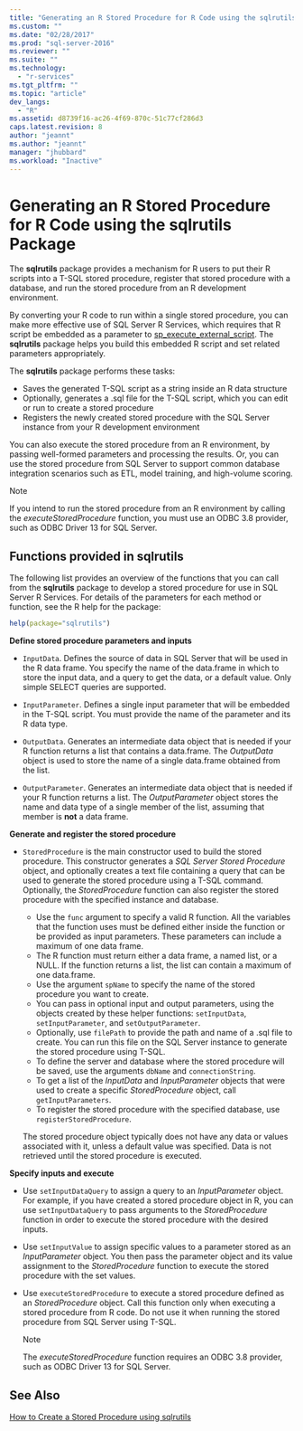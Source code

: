 ```yaml
---
title: "Generating an R Stored Procedure for R Code using the sqlrutils Package | Microsoft Docs"
ms.custom: ""
ms.date: "02/28/2017"
ms.prod: "sql-server-2016"
ms.reviewer: ""
ms.suite: ""
ms.technology: 
  - "r-services"
ms.tgt_pltfrm: ""
ms.topic: "article"
dev_langs: 
  - "R"
ms.assetid: d8739f16-ac26-4f69-870c-51c77cf286d3
caps.latest.revision: 8
author: "jeannt"
ms.author: "jeannt"
manager: "jhubbard"
ms.workload: "Inactive"
---
```

# Generating an R Stored Procedure for R Code using the sqlrutils Package
The **sqlrutils** package provides a mechanism for R users to put their R scripts into a T-SQL stored procedure, register that stored procedure with a database, and run the stored procedure from an R development environment. 

By converting your R code to run within a single stored procedure, you can make more effective use of SQL Server R Services, which requires that R script be embedded as a parameter to [sp_execute_external_script](../../relational-databases/system-stored-procedures/sp-execute-external-script-transact-sql.md). The **sqlrutils** package helps you build this embedded R script and set related parameters appropriately.

The **sqlrutils** package performs these tasks:

- Saves the generated T-SQL script as a string inside an R data structure
- Optionally, generates a .sql file for the T-SQL script, which you can edit or run to create a stored procedure
- Registers the newly created stored procedure with the SQL Server instance from your R development environment

You can also execute the stored procedure from an R environment, by passing well-formed parameters and processing the results. Or, you can use the stored procedure from SQL Server to support common database integration scenarios such as ETL, model training, and high-volume scoring.

  > [!NOTE]
  > If you intend to run the stored procedure from an R environment by calling the *executeStoredProcedure* function, you must use an ODBC 3.8 provider, such as ODBC Driver 13 for SQL Server.  
  
## Functions provided in sqlrutils

The following list provides an overview of the functions that you can call from the **sqlrutils** package to develop a stored procedure for use in SQL Server R Services. For details of the parameters for each method or function, see the R help for the package:

```R
help(package="sqlrutils") 
```

**Define stored procedure parameters and inputs**

- `InputData`. Defines the source of data in SQL Server that will be used in the R data frame. You specify the name of the data.frame in which to store the input data, and a query to get the data, or a default value. Only simple SELECT queries are supported.

- `InputParameter`. Defines a single input parameter that will be embedded in the T-SQL script. You must provide the name of the parameter and its R data type.

- `OutputData`. Generates an intermediate data object that is needed if your R function returns a list that contains a data.frame. 
   The *OutputData* object is used to store the name of a single data.frame obtained from the list. 

- `OutputParameter`. Generates an intermediate data object that is needed if your R function returns a list. The *OutputParameter* object stores the name and data type of a single member of the list, assuming that member is **not** a data frame. 


**Generate and register the stored procedure**


- `StoredProcedure` is the main constructor used to build the stored procedure.  This constructor generates a *SQL Server Stored Procedure* object, and optionally creates a text file containing a query that can be used to generate the stored procedure using a T-SQL command. Optionally, the *StoredProcedure* function can also register the stored procedure with the specified instance and database.

   + Use the `func` argument to specify a valid R function. All the variables that the function uses must be defined either inside the function or be provided as input parameters. These parameters can include a maximum of one data frame.
   + The R function must return either a data frame, a named list, or a NULL. If the function returns a list, the list can contain a maximum of one data.frame.
   + Use the argument `spName` to specify the name of the stored procedure you want to create.
   + You can pass in optional input and output parameters, using the objects created by these helper functions: `setInputData`, `setInputParameter`, and `setOutputParameter`.
   +  Optionally, use `filePath` to provide the path and name of a .sql file to create. You can run this file on the SQL Server instance to generate the stored procedure using T-SQL.
   + To define the server and database where the stored procedure will be saved, use the arguments `dbName` and  `connectionString`.
   + To get a list of the *InputData* and *InputParameter* objects that were used to create a specific *StoredProcedure* object, call `getInputParameters`. 
   + To register the stored procedure with the specified database, use `registerStoredProcedure`.

   The stored procedure object typically does not have any data or values associated with it, unless a default value was specified. Data is not retrieved until the stored procedure is executed. 


**Specify inputs and execute**

- Use `setInputDataQuery` to assign a query to an *InputParameter* object. For example, if you have created a stored procedure object in R, you can use `setInputDataQuery` to pass arguments to the *StoredProcedure* function in order to execute the stored procedure with the desired inputs.

- Use `setInputValue` to assign specific values to a parameter stored as an *InputParameter* object. You then pass the parameter object and its value assignment to the *StoredProcedure* function to execute the stored procedure with the set values.

- Use `executeStoredProcedure` to execute a stored procedure defined as an *StoredProcedure* object. Call this function only when executing a stored procedure from R code. Do not use it when running the stored procedure from SQL Server using T-SQL.

  > [!NOTE]
  > The *executeStoredProcedure* function requires an ODBC 3.8 provider, such as ODBC Driver 13 for SQL Server.  
  
  



## See Also
[How to Create a Stored Procedure using sqlrutils](../../advanced-analytics/r-services/how-to-create-a-stored-procedure-using-sqlrutils.md)

